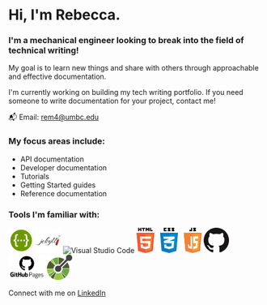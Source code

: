 # Hi, I'm Rebecca.  

### I'm a mechanical engineer looking to break into the field of technical writing!

My goal is to learn new things and share with others through approachable and effective documentation.

I'm currently working on building my tech writing portfolio. If you need someone to write documentation for your project, contact me!

:mailbox_with_mail: Email: rem4@umbc.edu

### My focus areas include:

- API documentation
- Developer documentation
- Tutorials
- Getting Started guides
- Reference documentation

### Tools I'm familiar with:

<!-- 
- Swagger
- Jekyll
- Visual Studio Code
- HTML, CSS, Javascript
- GitHub
- GitHub Pages
- Open API spec -->
<p align="left">
    <img alt="Swagger" src="images/swagger_logo.png" height="50">
    <img alt="Jekyll" src="images/jekyll_logo.png" height="50">
    <img alt="Visual Studio Code" src="images/visual_studio_code_icon.png" height="50">
    <img alt="HTML, CSS, and JS" src="images/html_css_js_logo.png" height="50">
    <img alt="GitHub" src="images/github_logo.png" height="50">
    <img alt="GitHub Pages" src="images/github_pages_logo.png" height="50">
    <img alt="Open API Spec" src="images/open_api_logo.png" height="50">
</p>

<!-- Engineering Tools:
- AutoCAD
- Revit
- Creo
- CostWorks -->

Connect with me on [LinkedIn](www.linkedin.com/in/rebecca-mcclelland-598b36111)

<!-- Latest Blog Posts:
INSERT LINK TO GITHUB PAGES TECH WRITING PORTFOLIO? THIS CAN LIST EACH TUTORIAL/POST FROM THE SITE??? -->

